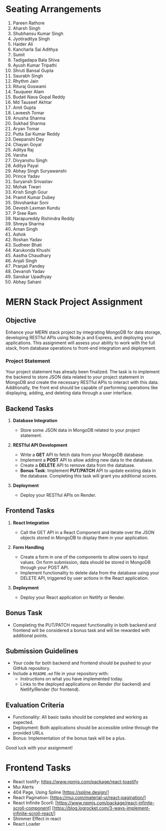 # Seating Arrangements

1. Pareen Rathore
2. Aharsh Singh
3. Shubhansu Kumar Singh
4. Jyotiraditya Singh
5. Haider Ali
6. Kancharla Sai Adithya
7. Sumit
8. Tadigadapa Bala Shiva
9. Ayush Kumar Tripathi
10. Shruti Bansal Gupta
11. Saurabh Singh
12. Rhythm Jain
13. Rituraj Goswami
14. Tauqueer Alam
15. Budati Nava Gopal Reddy
16. Md Tauseef Akhtar
17. Amit Gupta
18. Laveesh Tomar
19. Anusha Sharma
20. Sukhad Sharma
21. Aryan Tomar
22. Putta Sai Kumar Reddy
23. Deepanshi Dey
24. Chayan Goyal
25. Aditya Raj
26. Varsha
27. Divyanshu Singh
28. Aditya Payal
29. Abhay Singh Suryawanshi
30. Prince Yadav
31. Suryansh Srivastav
32. Mohak Tiwari
33. Krish Singh Gour
34. Pramit Kumar Dubey
35. Shivshankar Soni
36. Devesh Laxman Kundu
37. P Sree Ram
38. Narapureddy Rishindra Reddy
39. Shreya Sharma
40. Aman Singh
41. Ashok
42. Roshan Yadav
43. Sudheer Bhati
44. Karukonda Khushi
45. Aastha Chaudhary
46. Anjali Singh
47. Pranjali Pandey
48. Devansh Yadav
49. Sanskar Upadhyay
50. Abhay Sahani

# MERN Stack Project Assignment

## Objective

Enhance your MERN stack project by integrating MongoDB for data storage, developing RESTful APIs using Node.js and Express, and deploying your applications. This assignment will assess your ability to work with the full stack, from database operations to front-end integration and deployment.

### Project Statement

Your project statement has already been finalized. The task is to implement the backend to store JSON data related to your project statement in MongoDB and create the necessary RESTful APIs to interact with this data. Additionally, the front end should be capable of performing operations like displaying, adding, and deleting data through a user interface.

## Backend Tasks

1. **Database Integration**

   - Store some JSON data in MongoDB related to your project statement.

2. **RESTful API Development**

   - Write a **GET** API to fetch data from your MongoDB database.
   - Implement a **POST** API to allow adding new data to the database.
   - Create a **DELETE** API to remove data from the database.
   - **Bonus Task**: Implement **PUT/PATCH** API to update existing data in the database. Completing this task will grant you additional scores.

3. **Deployment**
   - Deploy your RESTful APIs on Render.

## Frontend Tasks

1. **React Integration**

   - Call the GET API in a React Component and iterate over the JSON objects stored in MongoDB to display them in your application.

2. **Form Handling**

   - Create a form in one of the components to allow users to input values. On form submission, data should be stored in MongoDB through your POST API.
   - Implement functionality to delete data from the database using your DELETE API, triggered by user actions in the React application.

3. **Deployment**
   - Deploy your React application on Netlify or Render.

## Bonus Task

- Completing the PUT/PATCH request functionality in both backend and frontend will be considered a bonus task and will be rewarded with additional points.

## Submission Guidelines

- Your code for both backend and frontend should be pushed to your GitHub repository.
- Include a `README.md` file in your repository with:
  - Instructions on what you have implemented today.
  - Links to the deployed applications on Render (for backend) and Netlify/Render (for frontend).

## Evaluation Criteria

- Functionality: All basic tasks should be completed and working as expected.
- Deployment: Both applications should be accessible online through the provided URLs.
- Bonus: Implementation of the bonus task will be a plus.

Good luck with your assignment!

# Frontend Tasks

- React tostify: https://www.npmjs.com/package/react-toastify
- Mui Alerts
- 404 Page, Using Spline [https://spline.design/]
- React Pagination: [https://mui.com/material-ui/react-pagination/]
- React Infinite Scorll: [https://www.npmjs.com/package/react-infinite-scroll-component] [https://blog.logrocket.com/3-ways-implement-infinite-scroll-react/]
- Shimmer Effect in react
- React Loader
